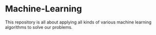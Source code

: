 # Machine-Learning
This repository is all about applying all kinds of various machine learning algorithms to solve our problems.

 
